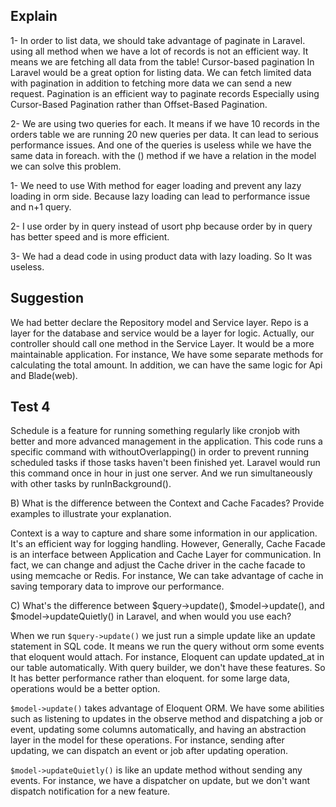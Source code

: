 
## Explain

1- In order to list data, we should take advantage of paginate in Laravel. using all method when we have a lot of records
is not an efficient way. It means we are fetching all data from the table! Cursor-based pagination In Laravel would be a great option for listing data.
We can fetch limited data with pagination in addition to fetching more data we can send a new request. Pagination is an efficient way to paginate records
Especially using  Cursor-Based Pagination rather than Offset-Based Pagination.

2- We are using two queries for each. It means if we have 10 records in the orders table we are running 20 new queries per data. It can lead to serious performance issues.
And one of the queries is useless while we have the same data in foreach. with the () method if we have a relation in the model we can solve this problem.

1- We need to use With method for eager loading and prevent any lazy loading in orm side. Because lazy loading can lead to performance issue and n+1 query.

2- I use order by in query instead of usort php because order by in query has better speed and is more efficient.

3- We had a dead code in using product data with lazy loading. So It was useless.


## Suggestion

We had better declare the Repository model and Service layer. Repo is a layer for the database and service would be a layer for logic.
Actually, our controller should call one method in the Service Layer. It would be a more maintainable application. For instance, We have some separate methods for
calculating the total amount. In addition, we can have the same logic for Api and Blade(web).





## Test 4

Schedule is a feature for running something regularly like cronjob with better and more advanced management in the application. This code runs a specific command with withoutOverlapping()
in order to prevent running scheduled tasks if those tasks haven't been finished yet. Laravel would run this command once in hour in just one server. And we run simultaneously with other tasks 
by runInBackground().


B) What is the difference between the Context and Cache Facades? Provide examples to illustrate your explanation.

Context is a way to capture and share some information in our application. It's an efficient way for logging handling. However, Generally, Cache Facade is an interface between 
Application and Cache Layer for communication. In fact, we can change and adjust the Cache driver in the cache facade to using memcache or Redis. For instance, We can take advantage of cache in 
saving temporary data to improve our performance. 

C) What's the difference between $query->update(), $model->update(), and $model->updateQuietly() in Laravel, and when would you use each?

When we run `$query->update()` we just run a simple update like an update statement in SQL code. It means we run the query without orm some events that eloquent would attach.
For instance, Eloquent can update updated_at in our table automatically. With query builder, we don't have these features. So It has better performance rather than eloquent.
for some large data, operations would be a better option.

`$model->update()` takes advantage of Eloquent ORM. We have some abilities such as listening to updates in the observe method and dispatching a job or event, updating some columns automatically, and having an abstraction layer in the model for these operations. For instance, sending after updating, we can dispatch an event or job after updating operation.


`$model->updateQuietly()` is like an update method without sending any events. For instance, we have a dispatcher on update, but we don't want dispatch notification for a new feature.



